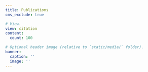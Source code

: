 ```yaml
---
title: Publications
cms_exclude: true

# View.
view: citation
content:
  count: 100

# Optional header image (relative to `static/media/` folder).
banner:
  caption: ''
  image: ''
---
```

